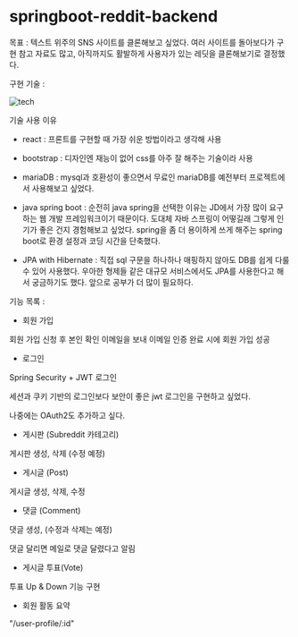 # springboot-reddit-backend

목표  : 텍스트 위주의 SNS 사이트를 클론해보고 싶었다. 여러 사이트를 돌아보다가 구현 참고 자료도 많고, 아직까지도 활발하게 사용자가 있는 레딧을 클론해보기로 결정했다.

구현 기술 :

![tech](https://user-images.githubusercontent.com/61648489/119351479-744d1300-bcdb-11eb-84f6-3bfbfe36ef9d.png)

기술 사용 이유

- react : 프론트를 구현할 때 가장 쉬운 방법이라고 생각해 사용

- bootstrap : 디자인엔 재능이 없어 css를 아주 잘 해주는 기술이라 사용

- mariaDB : mysql과 호환성이 좋으면서 무료인 mariaDB를 예전부터 프로젝트에서 사용해보고 싶었다.

- java spring boot : 순전히 java spring을 선택한 이유는 JD에서 가장 많이 요구하는 웹 개발 프레임워크이기 때문이다. 도대체 자바 스프링이 어떻길래 그렇게 인기가 좋은 건지 경험해보고 싶었다. spring을 좀 더 용이하게 쓰게 해주는 spring boot로 환경 설정과 코딩 시간을 단축했다.

- JPA with Hibernate : 직접 sql 구문을 하나하나 매핑하지 않아도 DB를 쉽게 다룰 수 있어 사용했다. 우아한 형제들 같은 대규모 서비스에서도 JPA를 사용한다고 해서 궁금하기도 했다. 앞으로 공부가 더 많이 필요하다.

기능 목록 :

- 회원 가입

회원 가입 신청 후 본인 확인 이메일을 보내 이메일 인증 완료 시에 회원 가입 성공

- 로그인

Spring Security + JWT 로그인

세션과 쿠키 기반의 로그인보다 보안이 좋은 jwt 로그인을 구현하고 싶었다.

나중에는 OAuth2도 추가하고 싶다.

- 게시판 (Subreddit 카테고리)

 게시판 생성,  삭제 (수정 예정)

- 게시글 (Post)

게시글 생성, 삭제, 수정

- 댓글 (Comment)

댓글 생성, (수정과 삭제는 예정)

댓글 달리면 메일로 댓글 달렸다고 알림

- 게시글 투표(Vote)

투표 Up & Down 기능 구현

- 회원 활동 요약

"/user-profile/:id"

